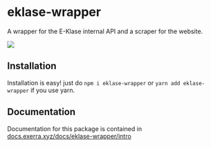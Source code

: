 # eklase-wrapper
A wrapper for the E-Klase internal API and a scraper for the website.

![](https://cdn.exerra.xyz/png/eklase-wrapper/thumbnail.png)

## Installation

Installation is easy! just do `npm i eklase-wrapper` or `yarn add eklase-wrapper` if you use yarn.

## Documentation
Documentation for this package is contained in [docs.exerra.xyz/docs/eklase-wrapper/intro](https://docs.exerra.xyz/docs/eklase-wrapper/intro)